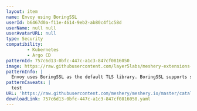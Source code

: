 ```yaml
---
layout: item
name: Envoy using BoringSSL
userId: b6467d0a-f11e-4614-9eb2-ab80c4f1c58d
userName: null null
userAvatarURL: null
type: Security
compatibility: 
        - Kubernetes
        - Argo CD
patternId: 757c6d13-0bfc-447c-a1c3-847cf0816050
image: https://raw.githubusercontent.com/layer5labs/meshery-extensions-packages/master/action-assets/design-assets/757c6d13-0bfc-447c-a1c3-847cf0816050-light.png,https://raw.githubusercontent.com/layer5labs/meshery-extensions-packages/master/action-assets/design-assets/757c6d13-0bfc-447c-a1c3-847cf0816050-dark.png
patternInfo: |
  Envoy uses BoringSSL as the default TLS library. BoringSSL supports setting private key methods for offloading asynchronous private key operations, and Envoy implements a private key provider framework to allow creation of Envoy extensions which handle TLS handshakes private key operations (signing and decryption) using the BoringSSL hooks.\n\nCryptoMB private key provider is an Envoy extension which handles BoringSSL TLS RSA operations using Intel AVX-512 multi-buffer acceleration. When a new handshake happens, BoringSSL invokes the private key provider to request the cryptographic operation, and then the control returns to Envoy. The RSA requests are gathered in a buffer. When the buffer is full or the timer expires, the private key provider invokes Intel AVX-512 processing of the buffer. When processing is done, Envoy is notified that the cryptographic operation is done and that it may continue with the handshakes.\nEnvoy uses BoringSSL as the default TLS library. BoringSSL supports setting private key methods for offloading asynchronous private key operations, and Envoy implements a private key provider framework to allow creation of Envoy extensions which handle TLS handshakes private key operations (signing and decryption) using the BoringSSL hooks.\n\nCryptoMB private key provider is an Envoy extension which handles BoringSSL TLS RSA operations using Intel AVX-512 multi-buffer acceleration. When a new handshake happens, BoringSSL invokes the private key provider to request the cryptographic operation, and then the control returns to Envoy. The RSA requests are gathered in a buffer. When the buffer is full or the timer expires, the private key provider invokes Intel AVX-512 processing of the buffer. When processing is done, Envoy is notified that the cryptographic operation is done and that it may continue with the handshakes.\n\n\n
patternCaveats: |
  test
URL: 'https://raw.githubusercontent.com/meshery/meshery.io/master/catalog/757c6d13-0bfc-447c-a1c3-847cf0816050.yaml'
downloadLink: 757c6d13-0bfc-447c-a1c3-847cf0816050.yaml
---
```

